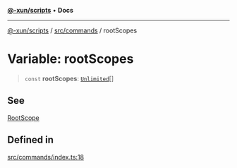[**@-xun/scripts**](../../../README.md) • **Docs**

***

[@-xun/scripts](../../../README.md) / [src/commands](../README.md) / rootScopes

# Variable: rootScopes

> `const` **rootScopes**: [`Unlimited`](../../configure/enumerations/UnlimitedGlobalScope.md#unlimited)[]

## See

[RootScope](../../configure/enumerations/UnlimitedGlobalScope.md)

## Defined in

[src/commands/index.ts:18](https://github.com/Xunnamius/xscripts/blob/59530a02df766279a72886cbc0ab5e0790db98cc/src/commands/index.ts#L18)
